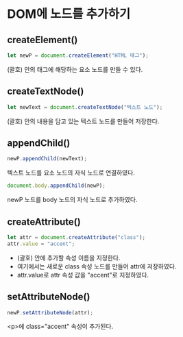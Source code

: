 # DOM에 노드를 추가하기

## createElement()

```js
let newP = document.createElement("HTML 태그");
```

(괄호) 안의 태그에 해당하는 요소 노드를 만들 수 있다.

## createTextNode()

```js
let newText = document.createTextNode("텍스트 노드");
```

(괄호) 안의 내용을 담고 있는 텍스트 노드를 만들어 저장한다.

## appendChild()

```js
newP.appendChild(newText);
```

텍스트 노드를 요소 노드의 자식 노드로 연결하였다.

```js
document.body.appendChild(newP);
```

newP 노드를 body 노드의 자식 노드로 추가하였다.

## createAttribute()

```js
let attr = document.createAttribute("class");
attr.value = "accent";
```

- (괄호) 안에 추가할 속성 이름을 지정한다.
- 여기에서는 새로운 class 속성 노드를 만들어 attr에 저장하였다.
- attr.value로 attr 속성 값을 "accent"로 지정하였다.

## setAttributeNode()

```js
newP.setAttributeNode(attr);
```

\<p>에 class="accent" 속성이 추가된다.



